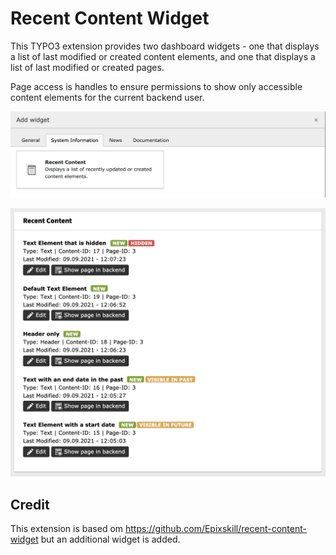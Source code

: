 # Recent Content Widget

This TYPO3 extension provides two dashboard widgets - one that displays a list of last modified or created content elements, and one that displays a list of last modified or created pages.

Page access is handles to ensure permissions to show only accessible content elements for the current backend user.

![Add widget modal that shows the recent content widget](./Documentation/Images/add-widget.png)

![The recent content widget on the dashboard](./Documentation/Images/widget-on-dashboard.png)

## Credit

This extension is based om https://github.com/Epixskill/recent-content-widget but an additional widget is added.